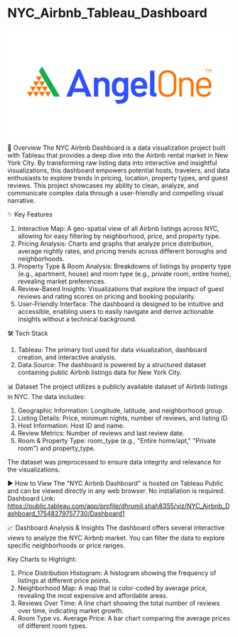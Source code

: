 # NYC_Airbnb_Tableau_Dashboard

![Angel One Banner](https://github.com/dhrumil231/Angel-One-Analytics-KPI-Monitoring-Event-Tracking-Throughput-Optimization/blob/main/AngelOne%20banner.jpg)

🗽 Overview
The NYC Airbnb Dashboard is a data visualization project built with Tableau that provides a deep dive into the Airbnb rental market in New York City. By transforming raw listing data into interactive and insightful visualizations, this dashboard empowers potential hosts, travelers, and data enthusiasts to explore trends in pricing, location, property types, and guest reviews. This project showcases my ability to clean, analyze, and communicate complex data through a user-friendly and compelling visual narrative.

✨ Key Features
1) Interactive Map: A geo-spatial view of all Airbnb listings across NYC, allowing for easy filtering by neighborhood, price, and property type.
2) Pricing Analysis: Charts and graphs that analyze price distribution, average nightly rates, and pricing trends across different boroughs and neighborhoods.
3) Property Type & Room Analysis: Breakdowns of listings by property type (e.g., apartment, house) and room type (e.g., private room, entire home), revealing market preferences.
4) Review-Based Insights: Visualizations that explore the impact of guest reviews and rating scores on pricing and booking popularity.
5) User-Friendly Interface: The dashboard is designed to be intuitive and accessible, enabling users to easily navigate and derive actionable insights without a technical background.

🛠️ Tech Stack
1) Tableau: The primary tool used for data visualization, dashboard creation, and interactive analysis.
2) Data Source: The dashboard is powered by a structured dataset containing public Airbnb listings data for New York City.

📊 Dataset
The project utilizes a publicly available dataset of Airbnb listings in NYC. The data includes:

1) Geographic Information: Longitude, latitude, and neighborhood group.
2) Listing Details: Price, minimum nights, number of reviews, and listing ID.
3) Host Information: Host ID and name.
4) Review Metrics: Number of reviews and last review date.
5) Room & Property Type: room_type (e.g., "Entire home/apt," "Private room") and property_type.

The dataset was preprocessed to ensure data integrity and relevance for the visualizations.

▶️ How to View
The "NYC Airbnb Dashboard" is hosted on Tableau Public and can be viewed directly in any web browser. No installation is required.
Dashboard Link: https://public.tableau.com/app/profile/dhrumil.shah8355/viz/NYC_Airbnb_Dashboard_17548279757730/Dashboard1

📈 Dashboard Analysis & Insights
The dashboard offers several interactive views to analyze the NYC Airbnb market. You can filter the data to explore specific neighborhoods or price ranges.

Key Charts to Highlight:
1) Price Distribution Histogram: A histogram showing the frequency of listings at different price points.
2) Neighborhood Map: A map that is color-coded by average price, revealing the most expensive and affordable areas.
3) Reviews Over Time: A line chart showing the total number of reviews over time, indicating market growth.
4) Room Type vs. Average Price: A bar chart comparing the average prices of different room types.
